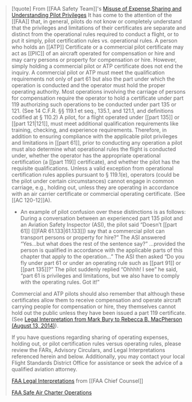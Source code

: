 > [!quote] From [[FAA Safety Team]]'s [Misuse of Expense Sharing and Understanding Pilot Privileges](https://www.faasafety.gov/spans/noticeView.aspx?nid=12238)
> It has come to the attention of the [[FAA]] that, in general, pilots do not know or completely understand that the privileges and limitations of their certificates are separate and distinct from the operational rules required to conduct a flight, or to put it simply, pilot certification rules vs. operational rules. A person who holds an [[ATP]] Certificate or a commercial pilot certificate may act as [[PIC]] of an aircraft operated for compensation or hire and may carry persons or property for compensation or hire. However, simply holding a commercial pilot or ATP certificate does not end the inquiry. A commercial pilot or ATP must meet the qualification requirements not only of part 61 but also the part under which the operation is conducted and the operator must hold the proper operating authority. Most operations involving the carriage of persons for compensation require the operator to hold a certificate under part 119 authorizing such operations to be conducted under part 135 or 121. (See 14 C.F.R. §§ 119.1 et seq., 135.1, and 121.1, and definitions codified at § 110.2) A pilot, for a flight operated under [[part 135]] or [[part 121|121]], must meet additional qualification requirements like training, checking, and experience requirements. Therefore, in addition to ensuring compliance with the applicable pilot privileges and limitations in [[part 61]], prior to conducting any operation a pilot must also determine what operational rules the flight is conducted under, whether the operator has the appropriate operational certification (a [[part 119]] certificate), and whether the pilot has the requisite qualifications. Unless a valid exception from operational certification rules applies pursuant to § 119.1(e), operators (could be the pilot under certain circumstances) cannot engage in common carriage, e.g., holding out, unless they are operating in accordance with an air carrier certificate or commercial operating certificate. (See [[AC 120-12]]A). 
>
> - An example of pilot confusion over these distinctions is as follows: During a conversation between an experienced part 135 pilot and an Aviation Safety Inspector (ASI), the pilot said “Doesn’t [[part 61]] ([[FAR 61.133|61.133]]) say that a commercial pilot can transport persons or property for hire?” The ASI answered “Yes...but what does the rest of the sentence say?” …provided the person is qualified in accordance with the applicable parts of this chapter that apply to the operation…” The ASI then asked “Do you fly under part 61 or under an operating rule such as [[part 91]] or [[part 135]]?” The pilot suddenly replied “Ohhhh! I see” he said, “part 61 is privileges and limitations, but we also have to comply with the operating rules. Got it!” 
>
> Commercial and ATP pilots should also remember that although these certificates allow them to receive compensation and operate aircraft carrying people for compensation or hire, they themselves cannot hold out the public unless they have been issued a part 119 certificate. (See [Legal Interpretation from Mark Bury to Rebecca B. MacPherson (August 13, 2014)](https://www.faa.gov/about/office_org/headquarters_offices/agc/practice_areas/regulations/interpretations/Data/interps/2014/MacPherson-JonesDay_2014_Legal_Interpretation.pdf)).
> 
> If you have questions regarding sharing of operating expenses, holding out, or pilot certification rules versus operating rules, please review the FARs, Advisory Circulars, and Legal Interpretations referenced herein and below. Additionally, you may contact your local Flight Standards District Office for assistance or seek the advice of a qualified aviation attorney.
> 
> [FAA Legal Interpretations](https://www.faa.gov/about/office_org/headquarters_offices/agc/practice_areas/regulations/interpretations/) from [[FAA Chief Counsel]]
> 
> [FAA Safe Air Charter Operations](https://www.faa.gov/about/initiatives/safe_charter_operations)
